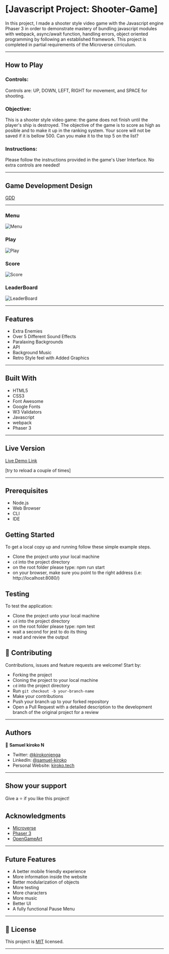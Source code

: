 # [Javascript Project: Shooter-Game]

In this project, I made a shooter style video game with the Javascript engine Phaser 3 in order to demonstrate mastery of bundling javascript modules with webpack, async/await function, handling errors, object oriented programming by following an established framework. This project is completed in partial requirements of the Microverse cirriculum.

---

## How to Play

### Controls:

Controls are: UP, DOWN, LEFT, RIGHT for movement, and SPACE for shooting.

### Objective:

This is a shooter style video game: the game does not finish until the player's ship is destroyed. The objective of the game is to score as high as posible and to make it up in the ranking system. Your score will not be saved if it is bellow 500. Can you make it to the top 5 on the list?

### Instructions:

Please follow the instructions provided in the game's User Interface. No extra controls are needed!

---

## Game Development Design

[GDD](https://github.com/Samkiroko/capstone-shooter-game/blob/features/GDD.md)

---

### Menu

![Menu](https://user-images.githubusercontent.com/43377799/91501094-92f9b700-e8cd-11ea-817e-b4115eeacc82.png)

### Play

![Play](https://user-images.githubusercontent.com/43377799/91501166-b886c080-e8cd-11ea-9117-da16d2d536fe.png)

### Score

![Score](https://user-images.githubusercontent.com/43377799/91501223-dce29d00-e8cd-11ea-91cd-52f07ebb8373.png)

### LeaderBoard

![LeaderBoard](https://user-images.githubusercontent.com/43377799/91501310-069bc400-e8ce-11ea-9b5d-39c5e101fa4c.png)

---

## Features

- Extra Enemies
- Over 5 Different Sound Effects
- Paralaxing Backgrounds
- API
- Background Music
- Retro Style feel with Added Graphics

---

## Built With

- HTML5
- CSS3
- Font Awesome
- Google Fonts
- W3 Validators
- Javascript
- webpack
- Phaser 3

---

## Live Version

[Live Demo Link](https://stupefied-northcutt-fcf66b.netlify.app/)

[try to reload a couple of times]

---

## Prerequisites

- Node.js
- Web Browser
- CLI
- IDE

## Getting Started

To get a local copy up and running follow these simple example steps.

- Clone the project unto your local machine
- `cd` into the project directory
- on the root folder please type: npm run start
- on your browser, make sure you point to the right address (i.e: http://localhost:8080/)

## Testing

To test the application:

- Clone the project unto your local machine
- `cd` into the project directory
- on the root folder please type: npm test
- wait a second for jest to do its thing
- read and review the output

## 🤝 Contributing

Contributions, issues and feature requests are welcome! Start by:

- Forking the project
- Cloning the project to your local machine
- `cd` into the project directory
- Run `git checkout -b your-branch-name`
- Make your contributions
- Push your branch up to your forked repository
- Open a Pull Request with a detailed description to the development branch of the original project for a review

---

## Authors

👤 **Samuel kiroko N**

- Twitter: [@kirokonjenga](https://twitter.com/kirokonjenga)
- LinkedIn: [@samuel-kiroko](https://www.linkedin.com/in/samuel-kiroko/)
- Personal Website: [kiroko.tech](https://www.kiroko.tech/)

---

## Show your support

Give a ⭐️ if you like this project!

## Acknowledgments

- [Microverse](https://microverse.org)
- [Phaser 3](https://phaser.io/)
- [OpenGameArt](https://opengameart.org/)

---

## Future Features

- A better mobile friendly experience
- More information inside the website
- Better modularization of objects
- More testing
- More characters
- More music
- Better UI
- A fully functional Pause Menu

---

## 📝 License

This project is [MIT](lic.url) licensed.

---
